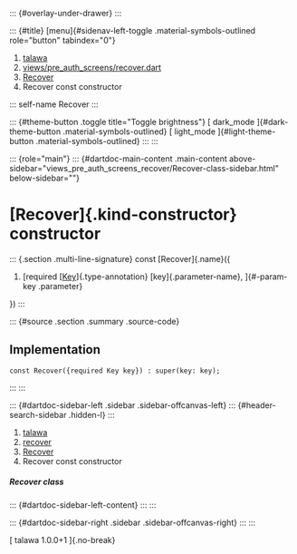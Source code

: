 ::: {#overlay-under-drawer}
:::

::: {#title}
[menu]{#sidenav-left-toggle .material-symbols-outlined role="button"
tabindex="0"}

1.  [talawa](../../index.html)
2.  [views/pre_auth_screens/recover.dart](../../views_pre_auth_screens_recover/)
3.  [Recover](../../views_pre_auth_screens_recover/Recover-class.html)
4.  Recover const constructor

::: self-name
Recover
:::

::: {#theme-button .toggle title="Toggle brightness"}
[ dark_mode ]{#dark-theme-button .material-symbols-outlined} [
light_mode ]{#light-theme-button .material-symbols-outlined}
:::
:::

::: {role="main"}
::: {#dartdoc-main-content .main-content above-sidebar="views_pre_auth_screens_recover/Recover-class-sidebar.html" below-sidebar=""}
<div>

# [Recover]{.kind-constructor} constructor

</div>

::: {.section .multi-line-signature}
const [Recover]{.name}({

1.  [required
    [[Key](https://api.flutter.dev/flutter/foundation/Key-class.html)]{.type-annotation}
    [key]{.parameter-name}, ]{#-param-key .parameter}

})
:::

::: {#source .section .summary .source-code}
## Implementation

``` language-dart
const Recover({required Key key}) : super(key: key);
```
:::
:::

::: {#dartdoc-sidebar-left .sidebar .sidebar-offcanvas-left}
::: {#header-search-sidebar .hidden-l}
:::

1.  [talawa](../../index.html)
2.  [recover](../../views_pre_auth_screens_recover/)
3.  [Recover](../../views_pre_auth_screens_recover/Recover-class.html)
4.  Recover const constructor

##### Recover class

::: {#dartdoc-sidebar-left-content}
:::
:::

::: {#dartdoc-sidebar-right .sidebar .sidebar-offcanvas-right}
:::
:::

[ talawa 1.0.0+1 ]{.no-break}
